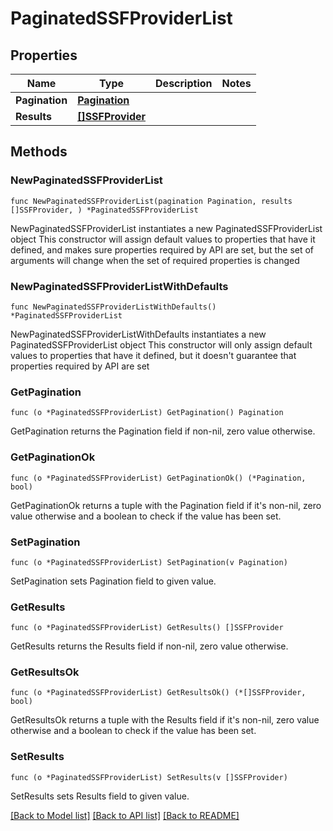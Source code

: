 # PaginatedSSFProviderList

## Properties

Name | Type | Description | Notes
------------ | ------------- | ------------- | -------------
**Pagination** | [**Pagination**](Pagination.md) |  | 
**Results** | [**[]SSFProvider**](SSFProvider.md) |  | 

## Methods

### NewPaginatedSSFProviderList

`func NewPaginatedSSFProviderList(pagination Pagination, results []SSFProvider, ) *PaginatedSSFProviderList`

NewPaginatedSSFProviderList instantiates a new PaginatedSSFProviderList object
This constructor will assign default values to properties that have it defined,
and makes sure properties required by API are set, but the set of arguments
will change when the set of required properties is changed

### NewPaginatedSSFProviderListWithDefaults

`func NewPaginatedSSFProviderListWithDefaults() *PaginatedSSFProviderList`

NewPaginatedSSFProviderListWithDefaults instantiates a new PaginatedSSFProviderList object
This constructor will only assign default values to properties that have it defined,
but it doesn't guarantee that properties required by API are set

### GetPagination

`func (o *PaginatedSSFProviderList) GetPagination() Pagination`

GetPagination returns the Pagination field if non-nil, zero value otherwise.

### GetPaginationOk

`func (o *PaginatedSSFProviderList) GetPaginationOk() (*Pagination, bool)`

GetPaginationOk returns a tuple with the Pagination field if it's non-nil, zero value otherwise
and a boolean to check if the value has been set.

### SetPagination

`func (o *PaginatedSSFProviderList) SetPagination(v Pagination)`

SetPagination sets Pagination field to given value.


### GetResults

`func (o *PaginatedSSFProviderList) GetResults() []SSFProvider`

GetResults returns the Results field if non-nil, zero value otherwise.

### GetResultsOk

`func (o *PaginatedSSFProviderList) GetResultsOk() (*[]SSFProvider, bool)`

GetResultsOk returns a tuple with the Results field if it's non-nil, zero value otherwise
and a boolean to check if the value has been set.

### SetResults

`func (o *PaginatedSSFProviderList) SetResults(v []SSFProvider)`

SetResults sets Results field to given value.



[[Back to Model list]](../README.md#documentation-for-models) [[Back to API list]](../README.md#documentation-for-api-endpoints) [[Back to README]](../README.md)


